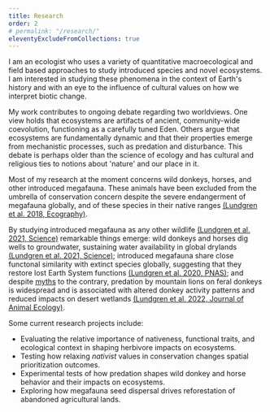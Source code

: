 ```yaml
---
title: Research
order: 2
# permalink: "/research/"
eleventyExcludeFromCollections: true
---
```


I am an ecologist who uses a variety of quantitative macroecological and field based approaches to study introduced species and novel ecosystems. I am interested in studying these phenomena in the context of Earth's history and with an eye to the influence of cultural values on how we interpret biotic change.

My work contributes to ongoing debate regarding two worldviews. One view holds that ecosystems are artifacts of ancient, community-wide coevolution, functioning as a carefully tuned Eden. Others argue that ecosystems are fundamentally dynamic and that their properties emerge from mechanistic processes, such as predation and disturbance. This debate is perhaps older than the science of ecology and has cultural and religious ties to notions about 'nature' and our place in it.

Most of my research at the moment concerns wild donkeys, horses, and other introduced megafauna. These animals have been excluded from the umbrella of conservation concern despite the severe endangerment of megafauna globally, and of these species in their native ranges [(Lundgren et al. 2018, Ecography)](/assets/pubs/Lundgren_et_al_2018.pdf).

By studying introduced megafauna as any other wildlife [(Lundgren et al. 2021, Science)](/assets/pubs/Lundgren_et_al_2021b.pdf) remarkable things emerge: wild donkeys and horses dig wells to groundwater, sustaining water availability in global drylands [(Lundgren et al. 2021, Science)](/assets/pubs/Lundgren_et_al_2021a.pdf); introduced megafauna share close functonal similarity with extinct species globally, suggesting that they restore lost Earth System functions [(Lundgren et al. 2020, PNAS)](/assets/pubs/Lundgren_et_al_2020.pdf); and despite [myths](https://www.nps.gov/deva/learn/nature/invasive-burros.htm) to the contrary, predation by mountain lions on feral donkeys is widespread and is associated with altered donkey activity patterns and reduced impacts on desert wetlands [(Lundgren et al. 2022, Journal of Animal Ecology)](http://doi.org/10.1111/1365-2656.13766).

Some current research projects include:

-   Evaluating the relative importance of nativeness, functional traits, and ecological context in shaping herbivore impacts on ecosystems.
-   Testing how relaxing _nativist_ values in conservation changes spatial prioritization outcomes.
-   Experimental tests of how predation shapes wild donkey and horse behavior and their impacts on ecosystems.
-   Exploring how megafauna seed dispersal drives reforestation of abandoned agricultural lands.
